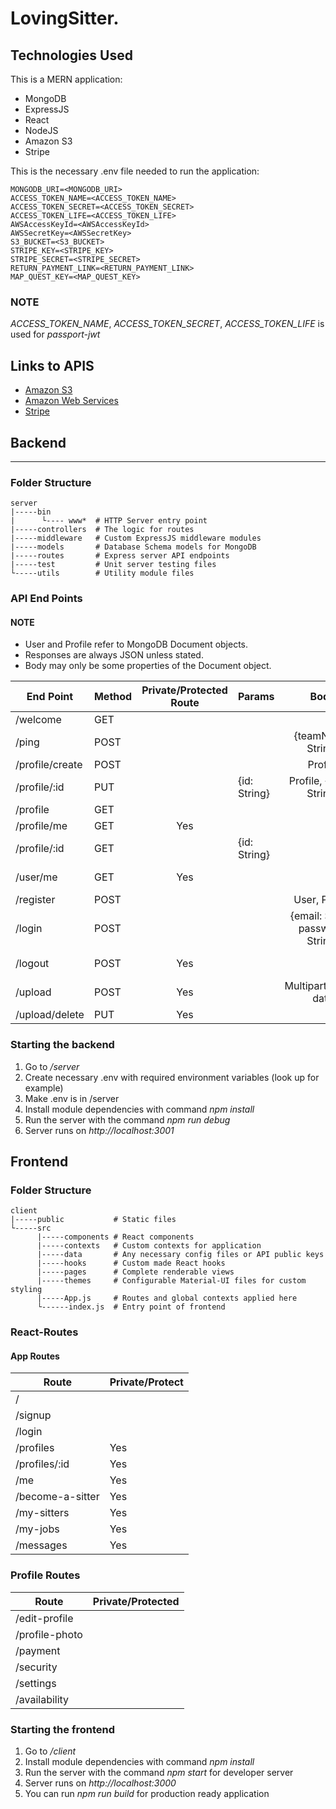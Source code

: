 # LovingSitter.

## Technologies Used

This is a MERN application:

- MongoDB
- ExpressJS
- React
- NodeJS
- Amazon S3
- Stripe

This is the necessary .env file needed to run the application:
```
MONGODB_URI=<MONGODB_URI>
ACCESS_TOKEN_NAME=<ACCESS_TOKEN_NAME>
ACCESS_TOKEN_SECRET=<ACCESS_TOKEN_SECRET>
ACCESS_TOKEN_LIFE=<ACCESS_TOKEN_LIFE>
AWSAccessKeyId=<AWSAccessKeyId>
AWSSecretKey=<AWSSecretKey>
S3_BUCKET=<S3_BUCKET>
STRIPE_KEY=<STRIPE_KEY>
STRIPE_SECRET=<STRIPE_SECRET>
RETURN_PAYMENT_LINK=<RETURN_PAYMENT_LINK>
MAP_QUEST_KEY=<MAP_QUEST_KEY>
```
### NOTE

_ACCESS_TOKEN_NAME_, _ACCESS_TOKEN_SECRET_, _ACCESS_TOKEN_LIFE_ is used for _passport-jwt_

## Links to APIS

- [Amazon S3](https://aws.amazon.com/s3/)
- [Amazon Web Services](https://aws.amazon.com/products/)
- [Stripe](https://stripe.com/en-ca)

## Backend
-----------

### Folder Structure

```
server
|-----bin
|      └---- www*  # HTTP Server entry point
|-----controllers  # The logic for routes
|-----middleware   # Custom ExpressJS middleware modules
|-----models       # Database Schema models for MongoDB
|-----routes       # Express server API endpoints
|-----test         # Unit server testing files
└-----utils        # Utility module files
```

### API End Points

#### NOTE
- User and Profile refer to MongoDB Document objects.
- Responses are always JSON unless stated.
- Body may only be some properties of the Document object.

| End Point       | Method | Private/Protected Route | Params       |                Body               | Status |    Response   |
|-----------------|--------|:-----------------------:|--------------|:---------------------------------:|--------|:-------------:|
| /welcome        | GET    |                         |              |                                   | 200    |      text     |
| /ping           | POST   |                         |              |         {teamName: String}        | 200    |      text     |
| /profile/create | POST   |                         |              |              Profile              | 201    |    Profile    |
| /profile/:id    | PUT    |                         | {id: String} |      Profile, {email: String}     | 200    |    Profile    |
| /profile        | GET    |                         |              |                                   | 200    |   [Profile]   |
| /profile/me     | GET    |           Yes           |              |                                   | 200    |    Profile    |
| /profile/:id    | GET    |                         | {id: String} |                                   | 200    |    Profile    |
| /user/me        | GET    |           Yes           |              |                                   | 200    |  {user: User} |
| /register       | POST   |                         |              |           User, Profile           | 201    |      User     |
| /login          | POST   |                         |              | {email: String, password: String} | 200    |  {user: User} |
| /logout         | POST   |           Yes           |              |                                   | 200    |  {user: User} |
| /upload         | POST   |           Yes           |              |        Multipart/Form-data        |        | {url: String} |
| /upload/delete  | PUT    |           Yes           |              |                                   | 200    |               |

### Starting the backend

1. Go to _/server_
2. Create necessary .env with required environment variables (look up for example)
3. Make .env is in /server
4. Install module dependencies with command _npm install_
5. Run the server with the command _npm run debug_
6. Server runs on _http://localhost:3001_

## Frontend

### Folder Structure

```
client
|-----public           # Static files
└-----src
      |-----components # React components
	  |-----contexts   # Custom contexts for application
	  |-----data       # Any necessary config files or API public keys
	  |-----hooks      # Custom made React hooks
	  |-----pages      # Complete renderable views
	  |-----themes     # Configurable Material-UI files for custom styling
	  |-----App.js     # Routes and global contexts applied here
	  └------index.js  # Entry point of frontend
```

### React-Routes

#### App Routes

| Route            | Private/Protect |
|------------------|-----------------|
| /                |                 |
| /signup          |                 |
| /login           |                 |
| /profiles        |       Yes       |
| /profiles/:id    |       Yes       |
| /me              |       Yes       |
| /become-a-sitter |       Yes       |
| /my-sitters      |       Yes       |
| /my-jobs         |       Yes       |
| /messages        |       Yes       |

### Profile Routes

| Route          | Private/Protected |
|----------------|-------------------|
| /edit-profile  |                   |
| /profile-photo |                   |
| /payment       |                   |
| /security      |                   |
| /settings      |                   |
| /availability  |                   |

### Starting the frontend

1. Go to _/client_
2. Install module dependencies with command _npm install_
3. Run the server with the command _npm start_ for developer server
4. Server runs on _http://localhost:3000_
5. You can run _npm run build_ for production ready application
